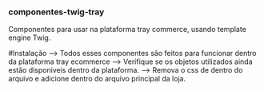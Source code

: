 ### componentes-twig-tray
Componentes para usar na plataforma tray commerce, usando template engine Twig. 

#Instalação
--> Todos esses componentes são feitos para funcionar dentro da plataforma tray ecommerce
--> Verifique se os objetos utilizados ainda estão disponiveis dentro da plataforma. 
--> Remova o css de dentro do arquivo e adicione dentro do arquivo principal da loja. 
